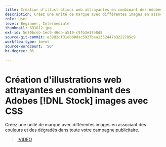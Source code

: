```yaml
---
title: Création d'illustrations web attrayantes en combinant des Adobes [!DNL Stock] images avec CSS
description: Créez une unité de marque avec différentes images en associant des couleurs et des dégradés dans votre campagne publicitaire
role: User
level: Beginner, Intermediate
thumbnail: 331812.jpg
exl-id: 5e70bceb-1ec9-46db-a519-c9fb3e17e8d8
source-git-commit: e3982cf31ebb0dac5927baa1352447b3222785c9
workflow-type: tm+mt
source-wordcount: '50'
ht-degree: 0%

---
```


# Création d&#39;illustrations web attrayantes en combinant des Adobes [!DNL Stock] images avec CSS

Créez une unité de marque avec différentes images en associant des couleurs et des dégradés dans toute votre campagne publicitaire.

>[!VIDEO](https://video.tv.adobe.com/v/331812?hidetitle=true)
